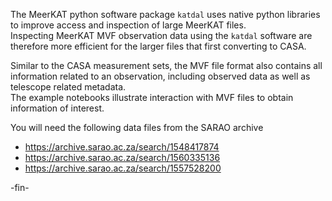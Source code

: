 The MeerKAT python software package `katdal` uses native python libraries to improve access and
inspection of large MeerKAT files.    
Inspecting MeerKAT MVF observation data using the `katdal` software are therefore more efficient for
the larger files that first converting to CASA.

Similar to the CASA measurement sets, the MVF file format also contains all information related to an
observation, including observed data as well as telescope related metadata.    
The example notebooks illustrate interaction with MVF files to obtain information of interest.

You will need the following data files from the SARAO archive

* https://archive.sarao.ac.za/search/1548417874
* https://archive.sarao.ac.za/search/1560335136
* https://archive.sarao.ac.za/search/1557528200

-fin-
